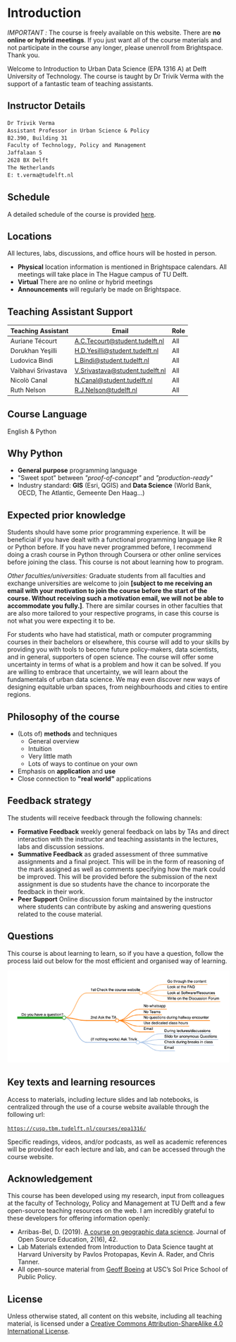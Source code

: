 # Introduction


*IMPORTANT :*
The course is freely available on this website. There are **no online or hybrid meetings**. If you just want all of the course materials and not participate in the course any longer, please unenroll from Brightspace. Thank you.

Welcome to Introduction to Urban Data Science (EPA 1316 A) at Delft University of Technology. The course is taught by Dr Trivik Verma with the support of a fantastic team of teaching assistants.

## Instructor Details

```markdown
Dr Trivik Verma
Assistant Professor in Urban Science & Policy
B2.390, Building 31
Faculty of Technology, Policy and Management
Jaffalaan 5
2628 BX Delft
The Netherlands
E: t.verma@tudelft.nl
```

## Schedule

A detailed schedule of the course is provided [here](introduction/schedule.md).

## Locations

All lectures, labs, discussions, and office hours will be hosted in person.

* **Physical** location information is mentioned in Brightspace calendars. All meetings will take place in The Hague campus of TU Delft.
* **Virtual** There are no online or hybrid meetings
* **Announcements** will regularly be made on Brightspace.

## Teaching Assistant Support


| Teaching Assistant 	| Email                                  	| Role            	|
|--------------------	|----------------------------------------	|-----------------	|
| Auriane Técourt    	| A.C.Tecourt@student.tudelft.nl    	| All             	|
| Dorukhan Yeşilli      	| H.D.Yesilli@student.tudelft.nl 	| All             	|
| Ludovica Bindi    	| L.Bindi@student.tudelft.nl      	| All             	|
| Vaibhavi Srivastava       	| V.Srivastava@student.tudelft.nl      	| All             	|
| Nicolò Canal       	| N.Canal@student.tudelft.nl       	| All             	|
| Ruth Nelson        	| R.J.Nelson@tudelft.nl             	| All             	|


## Course Language

English & Python 

## Why Python

* **General purpose** programming language
* "Sweet spot" between *"proof-of-concept"* and *"production-ready"*
* Industry standard: **GIS** (Esri, QGIS) and **Data Science** (World Bank, OECD, The Atlantic, Gemeente Den Haag...)

## Expected prior knowledge

Students should have some prior programming experience. It will be beneficial if you have dealt with a functional programming language like R or Python before. If you have never programmed before, I recommend doing a crash course in Python through Coursera or other online services before joining the class. This course is not about learning how to program.

_Other faculties/universities:_ Graduate students from all faculties and exchange universities are welcome to join **[subject to me receiving an email with your motivation to join the course before the start of the course. Without receiving such a motivation email, we will not be able to accommodate you fully.]**. There are similar courses in other faculties that are also more tailored to your respective programs, in case this course is not what you were expecting it to be.

For students who have had statistical, math or computer programming courses in their bachelors or elsewhere, this course will add to your skills by providing you with tools to become future policy-makers, data scientists, and in general, supporters of open science. The course will offer some uncertainty in terms of what is a problem and how it can be solved. If you are willing to embrace that uncertainty, we will learn about the fundamentals of urban data science. We may even discover new ways of designing equitable urban spaces, from neighbourhoods and cities to entire regions.

## Philosophy of the course

- (Lots of) **methods** and techniques
    - General overview
    - Intuition
    - Very little math
    - Lots of ways to continue on your own
- Emphasis on **application** and **use**
- Close connection to **"real world"** applications

## Feedback strategy

The students will receive feedback through the following channels:

* **Formative Feedback** weekly general feedback on labs by TAs and direct interaction with the instructor and teaching assistants in the lectures, labs and discussion sessions.
* **Summative Feedback** as graded assessment of three summative assignments and a final project. This will be in the form of reasoning of the mark assigned as well as comments specifying how the mark could be improved. This will be provided before the submission of the next assignment is due so students have the chance to incorporate the feedback in their work.
* **Peer Support** Online discussion forum maintained by the instructor where students can contribute by asking and answering questions related to the couse material.

## Questions

This course is about learning to learn, so if you have a question, follow the process laid out below for the most efficient and organised way of learning.

 ![mindmap](introduction/mindmap.png)

## Key texts and learning resources

Access to materials, including lecture slides and lab notebooks, is centralized through the use of a course website available through the following url:

[`https://cusp.tbm.tudelft.nl/courses/epa1316/`](https://cusp.tbm.tudelft.nl/courses/epa1316/)

Specific readings, videos, and/or podcasts, as well as academic references will be provided for each lecture and lab, and can be accessed through the course website.

## Acknowledgement

This course has been developed using my research, input from colleagues at the faculty of Technology, Policy and Management at TU Delft and a few open-source teaching resources on the web. I am incredibly grateful to these developers for offering information openly:

* Arribas-Bel, D. (2019). [A course on geographic data science](https://jose.theoj.org/papers/10.21105/jose.00042). Journal of Open Source Education, 2(16), 42.
* Lab Materials extended from Introduction to Data Science taught at Harvard University by Pavlos Protopapas, Kevin A. Rader, and Chris Tanner.
* All open-source material from [Geoff Boeing](https://geoffboeing.com/) at USC’s Sol Price School of Public Policy.

## License

Unless otherwise stated, all content on this website, including all teaching material, is licensed under a [Creative Commons Attribution-ShareAlike 4.0 International License](http://creativecommons.org/licenses/by-sa/4.0/).
